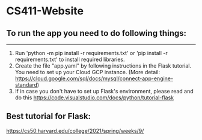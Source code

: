 # CS411-Website

## To run the app you need to do following things:
---
1. Run 'python -m pip install -r requirements.txt' or 'pip install -r requirements.txt' to install required libraries.
2. Create the file "app.yaml" by following instructions in the Flask tutorial. You need to set up your Cloud GCP instance. (More detail: https://cloud.google.com/sql/docs/mysql/connect-app-engine-standard) 
3. If in case you don't have to set up Flask's environment, please read and do this https://code.visualstudio.com/docs/python/tutorial-flask

## Best tutorial for Flask:
https://cs50.harvard.edu/college/2021/spring/weeks/9/ 

